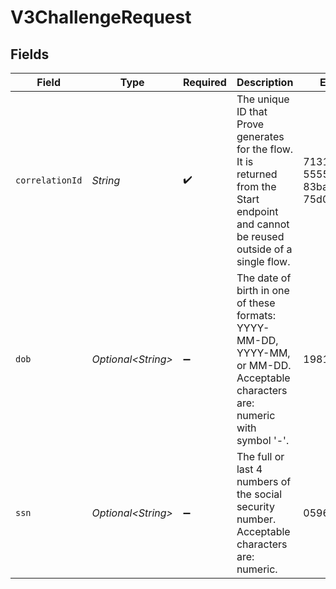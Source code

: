 # V3ChallengeRequest


## Fields

| Field                                                                                                                                  | Type                                                                                                                                   | Required                                                                                                                               | Description                                                                                                                            | Example                                                                                                                                |
| -------------------------------------------------------------------------------------------------------------------------------------- | -------------------------------------------------------------------------------------------------------------------------------------- | -------------------------------------------------------------------------------------------------------------------------------------- | -------------------------------------------------------------------------------------------------------------------------------------- | -------------------------------------------------------------------------------------------------------------------------------------- |
| `correlationId`                                                                                                                        | *String*                                                                                                                               | :heavy_check_mark:                                                                                                                     | The unique ID that Prove generates for the flow. It is returned from the Start endpoint and cannot be reused outside of a single flow. | 713189b8-5555-4b08-83ba-75d08780aebd                                                                                                   |
| `dob`                                                                                                                                  | *Optional\<String>*                                                                                                                    | :heavy_minus_sign:                                                                                                                     | The date of birth in one of these formats: YYYY-MM-DD, YYYY-MM, or MM-DD. Acceptable characters are: numeric with symbol '-'.          | 1981-01                                                                                                                                |
| `ssn`                                                                                                                                  | *Optional\<String>*                                                                                                                    | :heavy_minus_sign:                                                                                                                     | The full or last 4 numbers of the social security number. Acceptable characters are: numeric.                                          | 0596                                                                                                                                   |